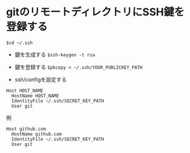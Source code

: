 # gitのリモートディレクトリにSSH鍵を登録する

`$cd ~/.ssh`
- 鍵を生成する
`$ssh-keygen -t rsa`
- 鍵を登録する
`$pbcopy < ~/.ssh/YOUR_PUBLICKEY_PATH`

- ssh/configを設定する
```
Host HOST_NAME
  HostName HOST_NAME
  IdentityFile ~/.ssh/SECRET_KEY_PATH
  User git
```  
例  
```
Host github.com
  HostName github.com
  IdentityFile ~/.ssh/SECRET_KEY_PATH
  User git
```
